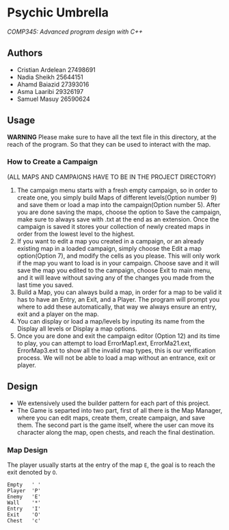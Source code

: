 # Psychic Umbrella

*COMP345: Advanced program design with C++*

## Authors

* Cristian Ardelean 27498691
* Nadia Sheikh 25644151
* Ahamd Baiazid 27393016
* Asma Laaribi 29326197
* Samuel Masuy 26590624

## Usage

**WARNING** Please make sure to have all the text file in this directory, at the
reach of the program. So that they can be used to interact with the map.

### How to Create a Campaign
(ALL MAPS AND CAMPAIGNS HAVE TO BE IN THE PROJECT DIRECTORY)

1. The campaign menu starts with a fresh empty campaign, so in order to create one, you simply build Maps of different levels(Option number 9) and save them or load a map into the campaign(Option number 5). After you are done saving the maps, choose the option to Save the campaign, make sure to always save with .txt at the end as an extension. Once the campaign is saved it stores your collection of newly created maps in order from the lowest level to the highest.
2. If you want to edit a map you created in a campaign, or an already existing map in a loaded campaign, simply choose the Edit a map option(Option 7), and modify the cells as you please. This will only work if the map you want to load is in your campaign. Choose save and it will save the map you edited to the campaign, choose Exit to main menu, and it will leave without saving any of the changes you made from the last time you saved.
3. Build a Map, you can always build a map, in order for a map to be valid it has to have an Entry, an Exit, and a Player. The program will prompt you where to add these automatically, that way we always ensure an entry, exit and a player on the map. 
4. You can display or load a map/levels by inputing its name from the Display all levels or Display a map options.
5. Once you are done and exit the campaign editor (Option 12) and its time to play, you can attempt to load ErrorMap1.ext, ErrorMa21.ext, ErrorMap3.ext to show all the invalid map types, this is our verification process. We will not be able to load a map without an entrance, exit or player.

## Design

* We extensively used the builder pattern for each part of this project.
* The Game is separted into two part, first of all there is the Map Manager,
  where you can edit maps, create them, create campaign, and save them. The
  second part is the game itself, where the user can move its character along
  the map, open chests, and reach the final destination.

### Map Design

The player usually starts at the entry of the map `E`, the goal is to reach the
exit denoted by `O`.

	Empty   ' '
	Player  'P'
	Enemy   'E'
	Wall    '*'
	Entry   'I'
	Exit    'O'
	Chest   'c'
